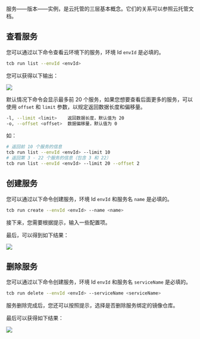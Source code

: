 服务——版本——实例，是云托管的三层基本概念。它们的关系可以参照云托管文档。

## 查看服务

您可以通过以下命令查看云环境下的服务，环境 Id `envId` 是必填的。

```sh
tcb run list --envId <envId>
```

您可以获得以下输出：

![](https://main.qcloudimg.com/raw/62999f41c1da21f4485a168d4ce83f9f.png)

默认情况下命令会显示最多前 20 个服务，如果您想要查看后面更多的服务，可以使用 `offset` 和 `limit` 参数，以规定返回数据长度和偏移量。

```sh
-l, --limit <limit>    返回数据长度，默认值为 20
-o, --offset <offset>  数据偏移量，默认值为 0
```

如：

```sh
# 返回前 10 个服务的信息
tcb run list --envId <envId> --limit 10
# 返回第 3 - 22 个服务的信息（包含 3 和 22）
tcb run list --envId <envId> --limit 20 --offset 2
```

## 创建服务

您可以通过以下命令创建服务，环境 Id `envId` 和服务名 `name` 是必填的。

```sh
tcb run create --envId <envId> --name <name>
```

接下来，您需要根据提示，输入一些配置项。

最后，可以得到如下结果：

![](https://main.qcloudimg.com/raw/3cab91a3a8cebde7df6df554771049b5.png)

## 删除服务

您可以通过以下命令创建服务，环境 Id `envId` 和服务名 `serviceName` 是必填的。

```sh
tcb run delete --envId <envId> --serviceName <serviceName>
```

服务删除完成后，您还可以按照提示，选择是否删除服务绑定的镜像仓库。

最后可以获得如下结果：

![](https://main.qcloudimg.com/raw/7e2e38d02cf362ec343bf28df4558ddd.png)